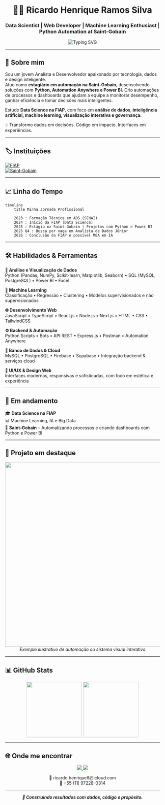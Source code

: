 
<h1 align="center">👨‍💻 Ricardo Henrique Ramos Silva</h1>
<h3 align="center">Data Scientist | Web Developer | Machine Learning Enthusiast | Python Automation at Saint-Gobain</h3>

<div align="center">
  <img src="https://readme-typing-svg.herokuapp.com?font=Fira+Code&size=22&pause=1000&center=true&vCenter=true&width=435&lines=Construindo+soluções+com+dados+e+código;Automatizando+processos+com+Python+e+Power+BI;Buscando+resultados+com+propósito+e+precisão" alt="Typing SVG" />
</div>

---

## 🧠 Sobre mim

Sou um jovem Analista e Desenvolvedor apaixonado por tecnologia, dados e design inteligente.  
Atuo como **estagiário em automação na Saint-Gobain**, desenvolvendo soluções com **Python, Automation Anywhere e Power BI**. Crio automações de processos e dashboards que ajudam a equipe a monitorar desempenho, ganhar eficiência e tomar decisões mais inteligentes.

Estudo **Data Science na FIAP**, com foco em **análise de dados, inteligência artificial, machine learning, visualização interativa e governança**.

💡 Transformo dados em decisões. Código em impacto. Interfaces em experiências.

---

## 🏷️ Instituições

[![FIAP](https://img.shields.io/badge/FIAP-Ciência%20de%20Dados-E91D63?style=for-the-badge&logo=google-scholar&logoColor=white)](https://www.fiap.com.br)  
[![Saint-Gobain](https://img.shields.io/badge/Saint--Gobain-Automação%20em%20Python-0057B8?style=for-the-badge&logo=python&logoColor=white)](https://www.saint-gobain.com/)

---

## 📈 Linha do Tempo

```mermaid
timeline
    title Minha Jornada Profissional

    2023 : Formação Técnica em ADS (SENAI)
    2024 : Início da FIAP (Data Science)
    2025 : Estágio na Saint-Gobain | Projetos com Python e Power BI
    2025 Q4 : Busca por vaga em Analista de Dados Júnior
    2026 : Conclusão da FIAP e possível MBA em IA
```

---

## 🛠️ Habilidades & Ferramentas

**🔎 Análise e Visualização de Dados**  
Python (Pandas, NumPy, Scikit-learn, Matplotlib, Seaborn) • SQL (MySQL, PostgreSQL) • Power BI • Excel

**🤖 Machine Learning**  
Classificação • Regressão • Clustering • Modelos supervisionados e não supervisionados

**🌐 Desenvolvimento Web**  
JavaScript • TypeScript • React.js • Node.js • Next.js • HTML • CSS • TailwindCSS

**⚙️ Backend & Automação**  
Python Scripts • Bots • API REST • Express.js • Postman • Automation Anywhere

**📁 Banco de Dados & Cloud**  
MySQL • PostgreSQL • Firebase • Supabase • Integração backend & serviços cloud

**🎨 UI/UX & Design Web**  
Interfaces modernas, responsivas e sofisticadas, com foco em estética e experiência

---

## 🚀 Em andamento

🎓 **Data Science na FIAP**  
📊 Machine Learning, IA e Big Data  
🏢 **Saint-Gobain** – Automatizando processos e criando dashboards com Python e Power BI  

---

## 🎥 Projeto em destaque

<div align="center">
  <img src="https://media.giphy.com/media/v1.Y2lkPTc5MGI3NjExazdpMmd5cG9qemM5ZGx3YWVsdHZ3bGZ4bWl5bmpsZXM3cnR3ZGgwOCZlcD12MV9naWZzX3NlYXJjaCZjdD1n/GKHF8fjKSRhNK/giphy.gif" width="600"/>
  <br>
  <i>Exemplo ilustrativo de automação ou sistema visual interativo</i>
</div>

---

## 📊 GitHub Stats

<div align="center">

<img height="180em" src="https://github-readme-stats.vercel.app/api?username=ricardohenrique1609&show_icons=true&theme=dracula&count_private=true"/>
<img height="180em" src="https://github-readme-stats.vercel.app/api/top-langs/?username=ricardohenrique1609&layout=compact&theme=dracula"/>

</div>

---

## 🌐 Onde me encontrar

<div align="center">
  <a href="https://linkedin.com/in/ricardo-henrique-28939b275" target="_blank">
    <img src="https://img.shields.io/badge/-LinkedIn-0A66C2?style=for-the-badge&logo=linkedin&logoColor=white" />
  </a>
  <a href="https://curriculoricardo.netlify.app" target="_blank">
    <img src="https://img.shields.io/badge/-Portfólio-000?style=for-the-badge&logo=firefox&logoColor=white" />
  </a>
</div>

<p align="center">
  📧 ricardo.henrique6@icloud.com  
  <br>
  📱 +55 (11) 97228-0314
</p>

---

<p align="center"><i><b>🚀 Construindo resultados com dados, código e propósito.</b></i></p>
